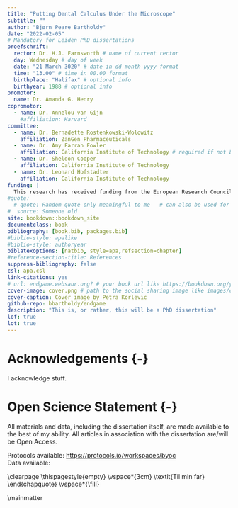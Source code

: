 ```yaml
--- 
title: "Putting Dental Calculus Under the Microscope"
subtitle: ""
author: "Bjørn Peare Bartholdy"
date: "2022-02-05"
# Mandatory for Leiden PhD dissertations
proefschrift: 
  rector: Dr. H.J. Farnsworth # name of current rector
  day: Wednesday # day of week
  date: "21 March 3020" # date in dd month yyyy format
  time: "13.00" # time in 00.00 format
  birthplace: "Halifax" # optional info
  birthyear: 1988 # optional info
promotor: 
  name: Dr. Amanda G. Henry
copromotor: 
  - name: Dr. Annelou van Gijn
    #affiliation: Harvard
committee: 
  - name: Dr. Bernadette Rostenkowski-Wolowitz
    affiliation: ZanGen Pharmaceuticals
  - name: Dr. Amy Farrah Fowler
    affiliation: California Institute of Technology # required if not Leiden
  - name: Dr. Sheldon Cooper
    affiliation: California Institute of Technology
  - name: Dr. Leonard Hofstadter
    affiliation: California Institute of Technology
funding: |
  This research has received funding from the European Research Council under the European Union’s Horizon 2020 research and innovation program, grant agreement   number STG–677576 (“HARVEST”).
#quote:
  # quote: Random quote only meaningful to me   # can also be used for a dedication
#  source: Someone old
site: bookdown::bookdown_site
documentclass: book
bibliography: [book.bib, packages.bib]
#biblio-style: apalike
#biblio-style: authoryear
biblatexoptions: [natbib, style=apa,refsection=chapter]
#reference-section-title: References
suppress-bibliography: false
csl: apa.csl
link-citations: yes
# url: endgame.websaur.org? # your book url like https://bookdown.org/yihui/bookdown
cover-image: cover.png # path to the social sharing image like images/cover.jpg
cover-caption: Cover image by Petra Korlevic
github-repo: bbartholdy/endgame
description: "This is, or rather, this will be a PhD dissertation"
lof: true
lot: true
---
```







# Acknowledgements {-}

I acknowledge stuff.

# Open Science Statement {-}

All materials and data, including the dissertation itself, are 
made available to the best of my ability. All articles in association with the
dissertation are/will be Open Access.

Protocols available: <https://protocols.io/workspaces/byoc>  
Data available:


\clearpage
\thispagestyle{empty}
\vspace*{3cm}
\textit{Til min far}
\end{chapquote}
\vspace*{\fill}

\mainmatter

